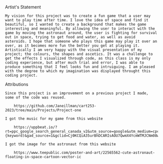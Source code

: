 Artist's Statement

    My vision for this project was to create a fun game that a user may want to play time after time. I love the idea of space and find it beautiful, so I wanted to create a background that makes the game interesting and meaningful. By allowing the user to interact with the game by moving the astronaut around, the user is fighting for survival out in space, trying to get food and water, as well as avoid asteroids. I hope that someone who plays this game may play it over an over, as it becomes more fun the better you get at playing it. Artistically I am very happy with the visual presentation of my project; the colours, the shapes and ascetics. It was a challenge to get the effects I visualized through code, as this class is my only coding experience, but after much trial and error, I was able to produce something that I feel looks fun and intruiguing. I am pleased with the degree to which my imagination was displayed throught this coding project.
    
Attributions

    Since this project is an improvement on a previous project I made, some of the code was reused. 

        https://github.com/Janeillman/cart253-2023/tree/main/Projects/Project-one

    I got the music for my game from this website

        https://uppbeat.io/?rt=ppc_google_search_general_canada_v2&utm_source=google&utm_medium=cpc&utm_campaign=search_general_canada_v2&utm_content=678608223808&utm_term={keyword)&gad_source=1&gclid=Cj0KCQiA35urBhDCARIsAOU7QwmX4YcmWTMJCNm08wQ4GIA8CSsCwHRSIJmRtCeTSqIpLPPp7FgfZ_saApjREALw_wcB

    I got the image for the astronaut from this website

        https://www.teepublic.com/poster-and-art/22565562-cute-astronaut-floating-in-space-cartoon-vector-ic
        
